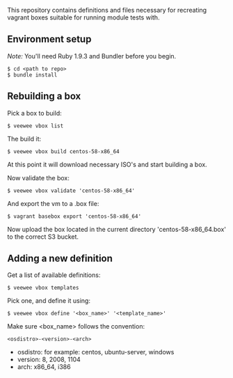 This repository contains definitions and files necessary for recreating vagrant boxes suitable for running module tests with.

## Environment setup

*Note:* You'll need Ruby 1.9.3 and Bundler before you begin.

    $ cd <path to repo>
    $ bundle install

## Rebuilding a box

Pick a box to build:

    $ veewee vbox list

The build it:

    $ veewee vbox build centos-58-x86_64

At this point it will download necessary ISO's and start building a box.

Now validate the box:

    $ veewee vbox validate 'centos-58-x86_64'

And export the vm to a .box file:

    $ vagrant basebox export 'centos-58-x86_64'

Now upload the box located in the current directory 'centos-58-x86_64.box' to the correct S3 bucket.

## Adding a new definition

Get a list of available definitions:

    $ veewee vbox templates

Pick one, and define it using:

    $ veewee vbox define '<box_name>' '<template_name>'

Make sure <box_name> follows the convention:

    <osdistro>-<version>-<arch>

* osdistro: for example: centos, ubuntu-server, windows
* version: 8, 2008, 1104
* arch: x86_64, i386
